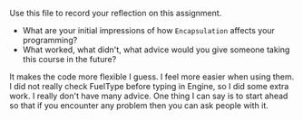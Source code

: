Use this file to record your reflection on this assignment.

- What are your initial impressions of how `Encapsulation` affects your programming?
- What worked, what didn't, what advice would you give someone taking this course in the future?

It makes the code more flexible I guess. I feel more easier when using them. I did not really check FuelType before typing in Engine, so I did some extra work. I really don't have many advice. One thing I can say is to start ahead so that if you encounter any problem then you can ask people with it.